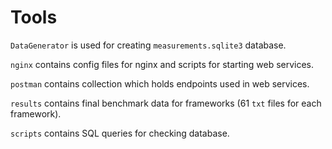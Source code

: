 # Tools

`DataGenerator` is used for creating `measurements.sqlite3` database.

`nginx` contains config files for nginx and scripts for starting web services.

`postman` contains collection which holds endpoints used in web services.

`results` contains final benchmark data for frameworks (61 `txt` files for each framework).

`scripts` contains SQL queries for checking database.
